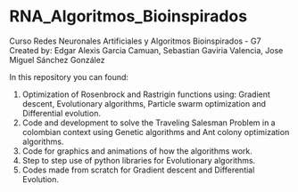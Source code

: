 # RNA_Algoritmos_Bioinspirados
Curso Redes Neuronales Artificiales y Algoritmos Bioinspirados - G7
Created by: Edgar Alexis Garcia Camuan, Sebastian Gaviria Valencia, Jose Miguel Sánchez González

In this repository you can found:

1. Optimization of Rosenbrock and Rastrigin functions using: Gradient descent, Evolutionary algorithms, Particle swarm optimization and Differential evolution.
2. Code and development to solve the Traveling Salesman Problem in a colombian context using Genetic algorithms and Ant colony optimization algorithms.
3. Code for graphics and animations of how the algorithms work.
4. Step to step use of python libraries for Evolutionary algorithms.
5. Codes made from scratch for Gradient descent and Differential Evolution.
